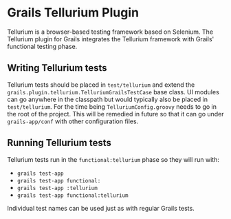 # Grails Tellurium Plugin

Tellurium is a browser-based testing framework based on Selenium. The Tellurium plugin for Grails integrates the Tellurium framework with Grails' functional testing phase.

## Writing Tellurium tests
Tellurium tests should be placed in `test/tellurium` and extend the `grails.plugin.tellurium.TelluriumGrailsTestCase` base class. UI modules can go anywhere in the classpath but would typically also be placed in `test/tellurium`. For the time being `TelluriumConfig.groovy` needs to go in the root of the project. This will be remedied in future so that it can go under `grails-app/conf` with other configuration files.

## Running Tellurium tests
Tellurium tests run in the `functional:tellurium` phase so they will run with:

 * `grails test-app`
 * `grails test-app functional:`
 * `grails test-app :tellurium`
 * `grails test-app functional:tellurium`

Individual test names can be used just as with regular Grails tests.